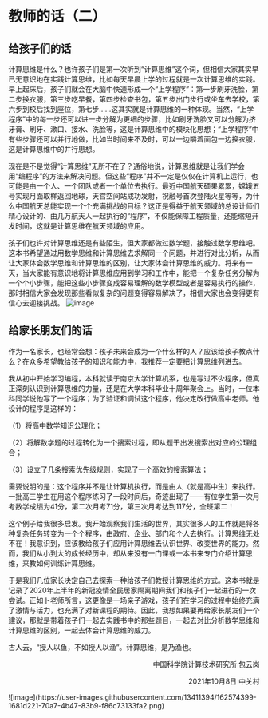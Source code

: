 # 教师的话（二）

## 给孩子们的话

计算思维是什么？也许孩子们是第一次听到“计算思维”这个词，但相信大家其实早已无意识地在实践计算思维，比如每天早晨上学的过程就是一次计算思维的实践。早上起床后，孩子们就会在大脑中快速形成一个“上学程序”：第一步刷牙洗脸，第二步换衣服，第三步吃早餐，第四步检查书包，第五步出门步行或坐车去学校，第六步到校后找到座位，第七步……这其实就是计算思维的一种体现。当然，“上学程序”中的每一步还可以进一步分解为更细的步骤，比如刷牙洗脸又可以分解为挤牙膏、刷牙、漱口、接水、洗脸等，这是计算思维中的模块化思想；“上学程序”中有些步骤还可以并行地做，比如当时间来不及时，可以一边嚼着面包一边换衣服，这是计算思维中的并行思想。

现在是不是觉得“计算思维”无所不在了？通俗地说，计算思维就是让我们学会用“编程序”的方法来解决问题。但这些“程序”并不一定是仅仅在计算机上运行，也可能是由一个人、一个团队或者一个单位去执行。最近中国航天硕果累累，嫦娥五号实现月面取样返回地球，天宫空间站成功发射，祝融号首次登陆火星等等，为什么中国航天总能实现一个个充满挑战的目标？这正是得益于航天领域的总设计师们精心设计的、由几万航天人一起执行的“程序”，不仅能保障工程质量，还能缩短开发时间，这就是计算思维在航天领域的应用。

孩子们也许对计算思维还是有些陌生，但大家都做过数学题，接触过数学思维吧。这本书希望通过用数学思维和计算思维去求解同一个问题，并进行对比分析，从而让大家体会数学思维和计算思维的区别，让大家体会计算思维的威力。将来有一天，当大家能有意识地将计算思维应用到学习和工作中，能把一个复杂任务分解为一个个小步骤，能把这些小步骤变成容易理解的数学模型或者是容易执行的操作，那时相信大家会发现那些看似复杂的问题变得容易解决了，相信大家也会变得更有信心去迎接挑战。
![image](https://user-images.githubusercontent.com/13411394/162574424-c4e1ca74-1d97-4402-aabf-5c2457e4a1fb.png)


## 给家长朋友们的话
作为一名家长，也经常会想：孩子未来会成为一个什么样的人？应该给孩子教点什么？在众多希望教给孩子的知识和能力中，我推荐一定要把计算思维列进去。

我从初中开始学习编程，本科就读于南京大学计算机系，也是写过不少程序，但真正深刻认识到计算思维的力量，还是在大学本科毕业十周年聚会上。当时，一位本科同学说他写了一个程序；为了验证和调试这个程序，他决定改行做高中老师。他设计的程序是这样的：

（1）将高中数学知识公理化；

（2）将解数学题的过程转化为一个搜索过程，即从题干出发搜索出对应的公理组合；

（3）设立了几条搜索优先级规则，实现了一个高效的搜索算法；

需要说明的是：这个程序并不是让计算机执行，而是由人（就是高中生）来执行。一批高三学生在用这个程序练习了一段时间后，奇迹出现了——有位学生第一次月考数学成绩为41分，第二次月考71分，第三次月考达到117分，全班第二！

这个例子给我很多启发。我开始观察我们生活的世界，其实很多人的工作就是将各种复杂任务转变为一个个程序，由政府、企业、部门和个人去执行。计算思维无处不在！我意识到，应该教给孩子们应用计算思维去认识世界、改变世界的能力。然而，我们从小到大的成长经历中，却从来没有一门课或一本书来专门介绍计算思维，来教如何训练计算思维。

于是我们几位家长决定自己去探索一种给孩子们教授计算思维的方式。这本书就是记录了2020年上半年的新冠疫情全民居家隔离期间我们和孩子们一起进行的一次尝试。正如卜老师所言，这更像是一场亲子游戏，孩子们在学习的过程中始终充满了激情与活力，也充满了对新课程的期待。因此，我想如果要再给家长朋友们一个建议，那就是带着孩子们一起去实践书中的那些题目，一起去对比分析数学思维和计算思维的区别，一起去体会计算思维的威力。

古人云，“授人以鱼，不如授人以渔”。计算思维，是乃渔也。

<p align="right"> 中国科学院计算技术研究所 包云岗</p>
<p align="right"> 2021年10月8日 中关村</p>
![image](https://user-images.githubusercontent.com/13411394/162574399-1681d221-70a7-4b47-83b9-f86c73133fa2.png)




  
